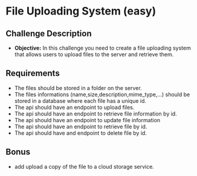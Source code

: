 # File Uploading System (easy)

## Challenge Description

- **Objective:** In this challenge you need to create a file uploading system that allows users to upload files to the server and retrieve them.

## Requirements

- The files should be stored in a folder on the server.
- The files informations (name,size,description,mime_type,...) should be stored in a database where each file has a unique id.
- The api should have an endpoint to upload files.
- The api should have an endpoint to retrieve file information by id.
- The api should have an endpoint to update file information
- The api should have an endpoint to retrieve file by id.
- The api should have and endpoint to delete file by id.

## Bonus

- add upload a copy of the file to a cloud storage service.
